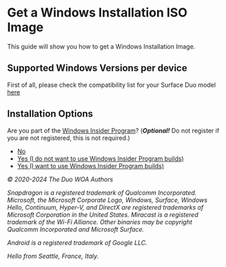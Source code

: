 # Get a Windows Installation ISO Image

This guide will show you how to get a Windows Installation Image.

## Supported Windows Versions per device

First of all, please check the compatibility list for your Surface Duo model [here](https://github.com/WOA-Project/SurfaceDuo-Guides/blob/main/WindowsCompatibility.md)

## Installation Options

Are you part of the [Windows Insider Program](https://insider.windows.com)? (_**Optional!**_ Do not register if you are not registered, this is not required.)

- [No](https://github.com/WOA-Project/SurfaceDuo-Guides/blob/main/InstallWindows/ISO/WindowsRetail-Channels.md)
- [Yes (I do not want to use Windows Insider Program builds)](https://github.com/WOA-Project/SurfaceDuo-Guides/blob/main/InstallWindows/ISO/WindowsRetail-Channels.md)
- [Yes (I want to use Windows Insider Program builds)](https://github.com/WOA-Project/SurfaceDuo-Guides/blob/main/InstallWindows/ISO/WindowsInsiderProgram-Agreement.md)

<i>© 2020-2024 The Duo WOA Authors

Snapdragon is a registered trademark of Qualcomm Incorporated. Microsoft, the Microsoft Corporate Logo, Windows, Surface, Windows Hello, Continuum, Hyper-V, and DirectX are registered trademarks of Microsoft Corporation in the United States. Miracast is a registered trademark of the Wi-Fi Alliance. Other binaries may be copyright Qualcomm Incorporated and Microsoft Surface.

Android is a registered trademark of Google LLC.

Hello from Seattle, France, Italy.</i>